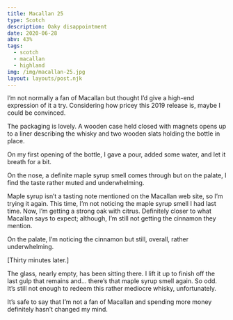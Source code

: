 ```yaml
---
title: Macallan 25
type: Scotch
description: Oaky disappointment
date: 2020-06-28
abv: 43%
tags:
  - scotch
  - macallan
  - highland
img: /img/macallan-25.jpg
layout: layouts/post.njk
---
```


I’m not normally a fan of Macallan but thought I’d give a high-end expression of it a try. Considering how pricey this 2019 release is, maybe I could be convinced.

The packaging is lovely. A wooden case held closed with magnets opens up to a liner describing the whisky and two wooden slats holding the bottle in place. 

On my first opening of the bottle, I gave a pour, added some water, and let it breath for a bit. 

On the nose, a definite maple syrup smell comes through but on the palate, I find the taste rather muted and underwhelming. 

Maple syrup isn’t a tasting note mentioned on the Macallan web site, so I’m trying it again. This time, I’m not noticing the maple syrup smell I had last time. Now, I’m getting a strong oak with citrus. Definitely closer to what Macallan says to expect; although, I’m still not getting the cinnamon they mention. 

On the palate, I’m noticing the cinnamon but still, overall, rather underwhelming. 

[Thirty minutes later.] 

The glass, nearly empty, has been sitting there. I lift it up to finish off the last gulp that remains and… there’s that maple syrup smell again. So odd. It’s still not enough to redeem this rather mediocre whisky, unfortunately.

It’s safe to say that I’m not a fan of Macallan and spending more money definitely hasn’t changed my mind. 

